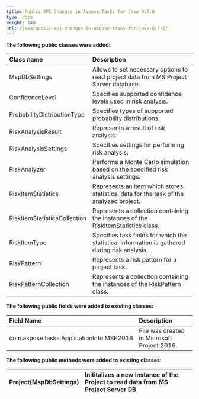 ```yaml
---
title: Public API Changes in Aspose.Tasks for Java 8.7.0
type: docs
weight: 140
url: /java/public-api-changes-in-aspose-tasks-for-java-8-7-0/
---
```


**The following public classes were added:**

|**Class name**|**Description**|
| :- | :- |
|MspDbSettings |Allows to set necessary options to read project data from MS Project Server database. |
|ConfidenceLevel |Specifies supported confidence levels used in risk analysis. |
|ProbabilityDistributionType |Specifies types of supported probability distributions. |
|RiskAnalysisResult |Represents a result of risk analysis. |
|RiskAnalysisSettings |Specifies settings for performing risk analysis. |
|RiskAnalyzer |Performs a Monte Carlo simulation based on the specified risk analysis settings. |
|RiskItemStatistics |Represents an item which stores statistical data for the task of the analyzed project. |
|RiskItemStatisticsCollection |Represents a collection containing the instances of the RiskItemStatistics class. |
|RiskItemType |Specifies task fields for which the statistical information is gathered during risk analysis. |
|RiskPattern |Represents a risk pattern for a project task. |
|RiskPatternCollection |Represents a collection containing the instances of the RiskPattern class. |
**The following public fields were added to existing classes:**

|**Field Name**|**Description**|
| :- | :- |
|com.aspose.tasks.ApplicationInfo.MSP2016 |File was created in Microsoft Project 2016. |
**The following public methods were added to existing classes:**

|Project(MspDbSettings) |Inititalizes a new instance of the Project to read data from MS Project Server DB |
| :- | :- |

